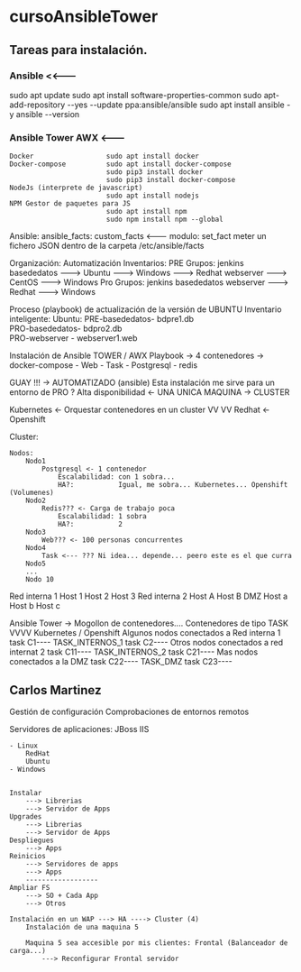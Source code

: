 # cursoAnsibleTower

## Tareas para instalación.

### Ansible <<---
sudo apt update
sudo apt install software-properties-common
sudo apt-add-repository --yes --update ppa:ansible/ansible
sudo apt install ansible -y
ansible --version
### Ansible Tower AWX <---
    Docker                  sudo apt install docker
    Docker-compose          sudo apt install docker-compose
                            sudo pip3 install docker
                            sudo pip3 install docker-compose
    NodeJs (interprete de javascript)
                            sudo apt install nodejs
    NPM Gestor de paquetes para JS
                            sudo apt install npm
                            sudo npm install npm --global
    


Ansible: 
    ansible_facts: 
        custom_facts <--- modulo: set_fact
                          meter un fichero JSON dentro de la carpeta /etc/ansible/facts
                          
Organización: Automatización
    Inventarios:
        PRE
            Grupos:
                jenkins
                basededatos
                    ---> Ubuntu
                    ---> Windows
                    ---> Redhat
                webserver
                    ---> CentOS
                    ---> Windows
        Pro
            Grupos:
                jenkins
                basededatos
                webserver
                    ---> Redhat
                    ---> Windows

Proceso (playbook) de actualización de la versión de UBUNTU
    Inventario inteligente: 
        Ubuntu:
            PRE-basededatos- bdpre1.db            
            PRO-basededatos- bdpro2.db            
            PRO-webserver  - webserver1.web
            

Instalación de Ansible TOWER / AWX
Playbook -> 4 contenedores -> docker-compose 
    - Web
    - Task
    - Postgresql
    - redis

GUAY !!! -> AUTOMATIZADO (ansible)
    Esta instalación me sirve para un entorno de PRO ?
        Alta disponibilidad <- UNA UNICA MAQUINA 
            -> CLUSTER

Kubernetes <- Orquestar contenedores en un cluster
   VV
   VV
  Redhat  <- Openshift
  
  
 Cluster:
 
    Nodos:
        Nodo1
            Postgresql <- 1 contenedor 
                Escalabilidad: con 1 sobra...
                HA?:           Igual, me sobra... Kubernetes... Openshift (Volumenes)
        Nodo2
            Redis??? <- Carga de trabajo poca
                Escalabilidad: 1 sobra
                HA?:           2 
        Nodo3
            Web??? <- 100 personas concurrentes
        Nodo4
            Task <--- ??? Ni idea... depende... peero este es el que curra
        Nodo5
        ...
        Nodo 10
        
         
Red interna 1
    Host 1
    Host 2
    Host 3
Red interna 2
    Host A 
    Host B
DMZ 
    Host a
    Host b
    Host c


Ansible Tower -> Mogollon de contenedores.... Contenedores de tipo TASK
                                                VVVV
                                              Kubernetes / Openshift
                                                    Algunos nodos conectados a Red interna 1
                                                        task C1---- TASK_INTERNOS_1
                                                        task C2----
                                                    Otros nodos conectados a red internat 2
                                                        task C11---- TASK_INTERNOS_2
                                                        task C21----
                                                    Mas nodos conectados a la DMZ
                                                        task C22---- TASK_DMZ 
                                                        task C23----




Carlos Martinez
--------------- 
Gestión de configuración
Comprobaciones de entornos remotos

Servidores de aplicaciones:
    JBoss
    IIS

    - Linux
        RedHat
        Ubuntu
    - Windows
    

    Instalar
        ---> Librerias
        ---> Servidor de Apps
    Upgrades
        ---> Librerias
        ---> Servidor de Apps
    Despliegues
        ---> Apps
    Reinicios
        ---> Servidores de apps
        ---> Apps
        ------------------
    Ampliar FS
        ---> SO + Cada App
        ---> Otros
    
    Instalación en un WAP ---> HA ----> Cluster (4)
        Instalación de una maquina 5

        Maquina 5 sea accesible por mis clientes: Frontal (Balanceador de carga...)
            ---> Reconfigurar Frontal servidor


    
    


